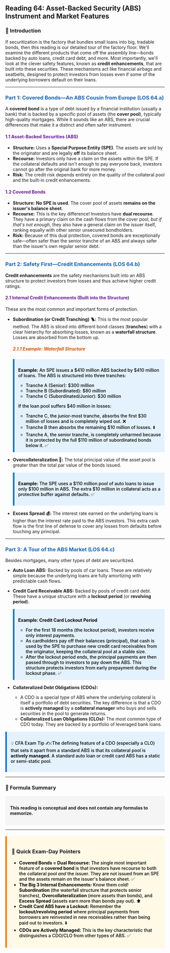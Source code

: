 ## Reading 64: Asset-Backed Security (ABS) Instrument and Market Features

### 🎯 Introduction

If securitization is the factory that bundles small loans into big, tradable bonds, then this reading is our detailed tour of the factory floor. We'll examine the different products that come off the assembly line—bonds backed by auto loans, credit card debt, and more. Most importantly, we'll look at the clever safety features, known as **credit enhancements**, that are built into these securities. These mechanisms act like financial airbags and seatbelts, designed to protect investors from losses even if some of the underlying borrowers default on their loans.

-----

### <span style="color: #1565C0;">Part 1: Covered Bonds—An ABS Cousin from Europe (LOS 64.a)</span>

A **covered bond** is a type of debt issued by a financial institution (usually a bank) that is backed by a specific pool of assets (the **cover pool**), typically high-quality mortgages. While it sounds like an ABS, there are crucial differences that make it a distinct and often safer instrument.

#### <span style="color: #6A1B9A;">1.1 Asset-Backed Securities (ABS)</span>

* **Structure:** Uses a **Special Purpose Entity (SPE)**. The assets are sold by the originator and are legally **off** its balance sheet.
* **Recourse:** Investors only have a claim on the assets within the SPE. If the collateral defaults and isn't enough to pay everyone back, investors cannot go after the original bank for more money.
* **Risk:** The credit risk depends entirely on the quality of the collateral pool and the built-in credit enhancements.

#### <span style="color: #6A1B9A;">1.2 Covered Bonds</span>

* **Structure:** **No SPE is used**. The cover pool of assets **remains on the issuer's balance sheet**.
* **Recourse:** This is the key difference! Investors have **dual recourse**. They have a primary claim on the cash flows from the cover pool, *but if that's not enough*, they also have a general claim on the issuer itself, ranking equally with other senior unsecured bondholders.
* **Risk:** Because of this dual protection, covered bonds are exceptionally safe—often safer than the senior tranche of an ABS and always safer than the issuer's own regular senior debt.

-----

### <span style="color: #1565C0;">Part 2: Safety First—Credit Enhancements (LOS 64.b)</span>

**Credit enhancements** are the safety mechanisms built into an ABS structure to protect investors from losses and thus achieve higher credit ratings.

#### <span style="color: #6A1B9A;">2.1 Internal Credit Enhancements (Built into the Structure)</span>

These are the most common and important forms of protection.

* **Subordination (or Credit Tranching) 🪜:** This is the most popular method. The ABS is sliced into different bond classes (**tranches**) with a clear hierarchy for absorbing losses, known as a **waterfall structure**. Losses are absorbed from the bottom up.

  ##### <span style="color: #E65100;">2.1.1 Example: Waterfall Structure</span>

  <div style="background-color: #E3F2FD; border-left: 5px solid #1976D2; padding: 12px; margin: 15px 0;">
  <div style="color: #000000; font-weight: 500;">

  **Example:** An SPE issues a \$410 million ABS backed by \$410 million of loans. The ABS is structured into three tranches:
    * Tranche A (Senior): \$300 million
    * Tranche B (Subordinated): \$80 million
    * Tranche C (Subordinated/Junior): \$30 million

  If the loan pool suffers \$40 million in losses:
    * Tranche C, the junior-most tranche, absorbs the first \$30 million of losses and is completely wiped out. ❌
    * Tranche B then absorbs the remaining \$10 million of losses. ⬇️
    * Tranche A, the senior tranche, is completely unharmed because it is protected by the full \$110 million of subordinated bonds below it. ✅

  </div>
  </div>

* **Overcollateralization 💎:** The total principal value of the asset pool is greater than the total par value of the bonds issued.

  <div style="background-color: #E3F2FD; border-left: 5px solid #1976D2; padding: 12px; margin: 15px 0;">
  <div style="color: #000000; font-weight: 500;">

  **Example:** The SPE uses a \$110 million pool of auto loans to issue only \$100 million in ABS. The extra \$10 million in collateral acts as a protective buffer against defaults. ✅

  </div>
  </div>

* **Excess Spread 💰:** The interest rate earned on the underlying loans is higher than the interest rate paid to the ABS investors. This extra cash flow is the first line of defense to cover any losses from defaults before touching any principal.

-----

### <span style="color: #1565C0;">Part 3: A Tour of the ABS Market (LOS 64.c)</span>

Besides mortgages, many other types of debt are securitized.

* **Auto Loan ABS:** Backed by pools of car loans. These are relatively simple because the underlying loans are fully amortizing with predictable cash flows.
* **Credit Card Receivable ABS:** Backed by pools of credit card debt. These have a unique structure with a **lockout period** (or **revolving period**).

  <div style="background-color: #E3F2FD; border-left: 5px solid #1976D2; padding: 12px; margin: 15px 0;">
  <div style="color: #000000; font-weight: 500;">

  **Example: Credit Card Lockout Period**
    * For the first 18 months (the lockout period), investors receive only interest payments.
    * As cardholders pay off their balances (principal), that cash is used by the SPE to purchase new credit card receivables from the originator, keeping the collateral pool at a stable size.
    * After the lockout period ends, the principal payments are then passed through to investors to pay down the ABS. This structure protects investors from early prepayment during the lockout phase. ✅

  </div>
  </div>

* **Collateralized Debt Obligations (CDOs):**
  * A CDO is a special type of ABS where the underlying collateral is itself a portfolio of debt securities. The key difference is that a CDO is **actively managed** by a **collateral manager** who buys and sells securities in the pool to generate returns.
  * **Collateralized Loan Obligations (CLOs):** The most common type of CDO today. They are backed by a portfolio of leveraged bank loans.

<div style="background-color: #E3F2FD; border-left: 5px solid #1976D2; padding: 12px; margin: 15px 0;">
<div style="color: #000000; font-weight: 500;">

💡 CFA Exam Tip ✍️:The defining feature of a CDO (especially a CLO) that sets it apart from a standard ABS is that its collateral pool is **actively managed**. A standard auto loan or credit card ABS has a static or semi-static pool.

</div>
</div>

-----

### 🧪 Formula Summary

<div style="background-color: #F5F5F5; padding: 15px; border-radius: 5px; margin: 10px 0;">

**This reading is conceptual and does not contain any formulas to memorize.**

</div>

-----

<div style="background-color: #FFF9E6; border-left: 5px solid #F57C00; padding: 15px; margin: 20px 0;">

### 🎯 Quick Exam-Day Pointers

<div style="color: #000000; font-weight: 500;">

* **Covered Bonds = Dual Recourse:** The single most important feature of a **covered bond** is that investors have recourse to both the collateral pool *and* the issuer. They are not issued from an SPE and the assets remain on the issuer's balance sheet. ✅
* **The Big 3 Internal Enhancements:** Know them cold! **Subordination** (the waterfall structure that protects senior tranches), **Overcollateralization** (more assets than bonds), and **Excess Spread** (assets earn more than bonds pay out). ⬆️
* **Credit Card ABS have a Lockout:** Remember the **lockout/revolving period** where principal payments from borrowers are reinvested in new receivables rather than being paid out to investors. ⬇️
* **CDOs are Actively Managed:** This is the key characteristic that distinguishes a CDO/CLO from other types of ABS. ✅

</div>
</div>